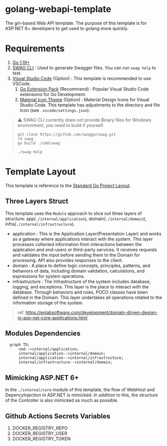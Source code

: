golang-webapi-template
====
The gin-based Web API template. The purpose of this template is for ASP.NET 6+ developers to get used to golang more quickly.

# Requirements

1. [Go 1.19+](https://tip.golang.org/doc/go1.19)
2. [SWAG CLI](https://github.com/swaggo/swag) : Used to generate Swagger files. You can run `swag help` to test.
3. [Visual Studio Code](https://code.visualstudio.com/) (Option) : This template is recommended to use VSCode.
    1. [Go Extension Pack](https://marketplace.visualstudio.com/items?itemName=doggy8088.go-extension-pack) (Recommend) : Popular Visual Studio Code extensions for Go Development.
    2. [Material Icon Theme](https://marketplace.visualstudio.com/items?itemName=PKief.material-icon-theme) (Option) : Material Design Icons for Visual Studio Code. This template has adjustments to the directory and file Icon (see `.vscode/settings.json`).
> ⚠ SWAG CLI currently does not provide Binary files for Windows environment, you need to build it yourself.
> ```shell
> git clone https://github.com/swaggo/swag.git
> cd swag
> go build ./cmd/swag
>
> ./swag help
> ```

# Template Layout

This template is reference to the [Standard Go Project Layout](https://github.com/golang-standards/project-layout).

## Three Layers Struct

This template uses the `Module` approach to slice out three layers of structure: app(`./internal/application`), domain(`./internal/domain`), infra(`./internal/infrastructure`).

* application : This is the Application Layer(Presentation Layer) and works as a gateway where applications interact with the system. This layer processes collected information from interactions between the application and end-users or third-party services. It receives requests and validates the input before sending them to the Domain for processing. API also provides responses to the client. 
* domain : A place to define logic concepts, principles, patterns, and behaviors of data, including domain validation, calculations, and expressions for system operations.
* infrastructure : The Infrastructure of the system includes database, logging, and exceptions. This layer is the place to interact with the database. Through behaviors and rules, POCO classes have been defined in the Domain. This layer undertakes all operations related to the information storage of the system.

> ref. https://enlabsoftware.com/development/domain-driven-design-in-asp-net-core-applications.html

## Modules Dependencies

```mermaid
  graph TD;
      cmd-->internal/application;
      internal/application-->internal/domain;
      internal/application-->internal/infrastructure;
      internal/infrastructure-->internal/domain;
```

## Mimicking ASP.NET 6+

In the `./internal/core` module of this template, the flow of WebHost and DepencyInjection in ASP.NET is mimicked. In addition to this, the structure of the Controller is also mimicked as much as possible.

## Github Actions Secrets Variables

1. DOCKER_REGISTRY_REPO
2. DOCKER_REGISTRY_USER
3. DOCKER_REGISTRY_TOKEN
